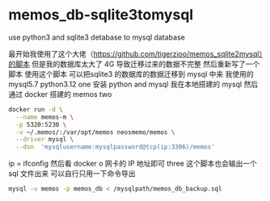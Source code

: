 # memos_db-sqlite3tomysql
use python3  and sqlite3 detabase to mysql database

最开始我使用了这个大佬（https://github.com/tigerzioo/memos_sqlite2mysql）的脚本 但是我的数据库太大了 4G 导致迁移过来的数据不完整 
然后重新写了一个脚本 使用这个脚本 可以把sqlite3 的数据库的数据迁移到 mysql 中来 我使用的 mysql5.7  python3.12
one 
安装 python and mysql 我在本地搭建的 mysql 然后通过 docker 搭建的 memos
two
```bash
docker run -d \
  --name memos-m \
  -p 5320:5230 \
  -v ~/.memos/:/var/opt/memos neosmemo/memos \
  --driver mysql \
  --dsn  'mysqlusername:mysqlpassword@tcp(ip:3306)/memos'
```
ip = ifconfig 然后看 docker o 网卡的 IP 地址即可 
three
这个脚本也会输出一个 sql 文件出来 可以自行只用一下命令导出
```bash
mysql -u memos -p memos_db < /mysqlpath/memos_db_backup.sql
```
